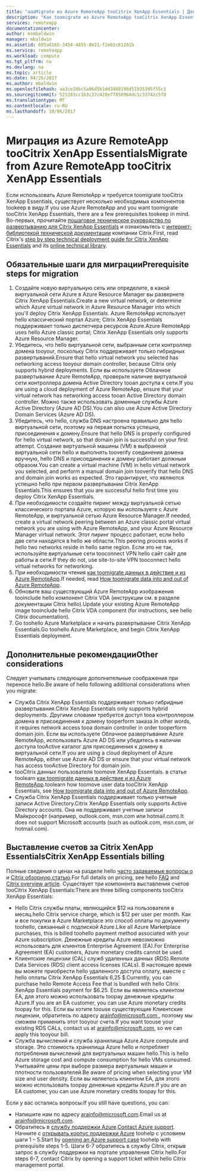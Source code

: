 ```yaml
---
title: "aaaMigrate из Azure RemoteApp tooCitrix XenApp Essentials | Документы Microsoft"
description: "Как toomigrate из Azure RemoteApp tooCitrix XenApp Essentials"
services: remoteapp
documentationcenter: 
author: msmbaldwin
manager: mbaldwin
ms.assetid: 695a8165-3454-4855-8e21-f2eb2c61201b
ms.service: remoteapp
ms.workload: compute
ms.tgt_pltfrm: na
ms.devlang: na
ms.topic: article
ms.date: 04/26/2017
ms.author: mbaldwin
ms.openlocfilehash: aa3ce28bc5a86d5b1dd3408196d51935395f55c1
ms.sourcegitcommit: 523283cc1b3c37c428e77850964dc1c33742c5f0
ms.translationtype: MT
ms.contentlocale: ru-RU
ms.lasthandoff: 10/06/2017
---
```

# <a name="migrate-from-azure-remoteapp-toocitrix-xenapp-essentials"></a><span data-ttu-id="ee434-103">Миграция из Azure RemoteApp tooCitrix XenApp Essentials</span><span class="sxs-lookup"><span data-stu-id="ee434-103">Migrate from Azure RemoteApp tooCitrix XenApp Essentials</span></span>

<span data-ttu-id="ee434-104">Если использовать Azure RemoteApp и требуется toomigrate tooCitrix XenApp Essentials, существует несколько необходимых компонентов tookeep в виду.</span><span class="sxs-lookup"><span data-stu-id="ee434-104">If you use Azure RemoteApp and you want toomigrate tooCitrix XenApp Essentials, there are a few prerequisites tookeep in mind.</span></span> <span data-ttu-id="ee434-105">Во-первых, прочитайте [пошаговое техническое руководство по развертыванию для Citrix XenApp Essentials](https://docs.citrix.com/content/dam/docs/en-us/citrix-cloud/downloads/xenapp-essentials-deployment-guide.pdf) и ознакомьтесь с [интернет-библиотекой технической документации](http://docs.citrix.com/en-us/citrix-cloud/xenapp-and-xendesktop-service/xenapp-essentials.html) компании Citrix.</span><span class="sxs-lookup"><span data-stu-id="ee434-105">First, read Citrix's [step by step technical deployment guide for Citrix XenApp Essentials](https://docs.citrix.com/content/dam/docs/en-us/citrix-cloud/downloads/xenapp-essentials-deployment-guide.pdf) and its [online technical library](http://docs.citrix.com/en-us/citrix-cloud/xenapp-and-xendesktop-service/xenapp-essentials.html).</span></span> 

## <a name="prerequisite-steps-for-migration"></a><span data-ttu-id="ee434-106">Обязательные шаги для миграции</span><span class="sxs-lookup"><span data-stu-id="ee434-106">Prerequisite steps for migration</span></span>

1. <span data-ttu-id="ee434-107">Создайте новую виртуальную сеть или определите, в какой виртуальной сети Azure в Azure Resource Manager вы развернете Citrix XenApp Essentials.</span><span class="sxs-lookup"><span data-stu-id="ee434-107">Create a new virtual network, or determine which Azure virtual network in Azure Resource Manager into which you'll deploy Citrix XenApp Essentials.</span></span> <span data-ttu-id="ee434-108">Azure RemoteApp использует hello классический портал Azure; Citrix XenApp Essentials поддерживает только диспетчера ресурсов Azure.</span><span class="sxs-lookup"><span data-stu-id="ee434-108">Azure RemoteApp uses hello Azure classic portal; Citrix XenApp Essentials only supports Azure Resource Manager.</span></span>  
2. <span data-ttu-id="ee434-109">Убедитесь, что hello виртуальной сети, выбранным сети контроллер домена tooyour, поскольку Citrix поддерживает только гибридных развертываний.</span><span class="sxs-lookup"><span data-stu-id="ee434-109">Ensure that hello virtual network you selected has networking access tooyour domain controller, because Citrix only supports hybrid deployments.</span></span> <span data-ttu-id="ee434-110">Если вы используете Облачное развертывание Azure RemoteApp, проверьте наличие виртуальной сети контроллера домена Active Directory tooan доступа к сети.</span><span class="sxs-lookup"><span data-stu-id="ee434-110">If you are using a cloud deployment of Azure RemoteApp, ensure that your virtual network has networking access tooan Active Directory domain controller.</span></span> <span data-ttu-id="ee434-111">Можно также использовать доменные службы Azure Active Directory (Azure AD DS).</span><span class="sxs-lookup"><span data-stu-id="ee434-111">You can also use Azure Active Directory Domain Services (Azure AD DS).</span></span> 
3. <span data-ttu-id="ee434-112">Убедитесь, что hello, служба DNS настроена правильно для hello виртуальной сети, поэтому на первая попытка успешна, присоединения к домену.</span><span class="sxs-lookup"><span data-stu-id="ee434-112">Ensure that hello DNS is properly configured for hello virtual network, so that domain join is successful on your first attempt.</span></span> <span data-ttu-id="ee434-113">Создание виртуальной машины (VM) в выбранной виртуальной сети hello и выполнять tooverify соединения домена вручную, hello DNS и присоединения к домену работает должным образом.</span><span class="sxs-lookup"><span data-stu-id="ee434-113">You can create a virtual machine (VM) in hello virtual network you selected, and perform a manual domain join tooverify that hello DNS and domain join works as expected.</span></span> <span data-ttu-id="ee434-114">Это гарантирует, что являются успешно hello при первом развертывании Citrix XenApp Essentials.</span><span class="sxs-lookup"><span data-stu-id="ee434-114">This ensures that you are successful hello first time you deploy Citrix XenApp Essentials.</span></span> 
4. <span data-ttu-id="ee434-115">При необходимости создайте пиринг между виртуальной сетью классического портала Azure, которую вы используете с Azure RemoteApp, и виртуальной сетью Azure Resource Manager.</span><span class="sxs-lookup"><span data-stu-id="ee434-115">If needed, create a virtual network peering between an Azure classic portal virtual network you are using with Azure RemoteApp, and your Azure Resource Manager virtual network.</span></span> <span data-ttu-id="ee434-116">Этот пиринг процесс работает, если hello две сети находятся в hello же области.</span><span class="sxs-lookup"><span data-stu-id="ee434-116">This peering process works if hello two networks reside in hello same region.</span></span> <span data-ttu-id="ee434-117">Если это не так, используйте виртуальные сети tooconnect VPN hello сайт сайт для работы в сети.</span><span class="sxs-lookup"><span data-stu-id="ee434-117">If they do not, use site-to-site VPN tooconnect hello virtual networks for networking.</span></span> 
5. <span data-ttu-id="ee434-118">При необходимости чтения [как toomigrate данных в действие и из Azure RemoteApp](remoteapp-migrate.md).</span><span class="sxs-lookup"><span data-stu-id="ee434-118">If needed, read [How toomigrate data into and out of Azure RemoteApp](remoteapp-migrate.md).</span></span> 
6. <span data-ttu-id="ee434-119">Обновите ваш существующий Azure RemoteApp изображения tooinclude hello компонент Citrix VDA (инструкции см. в разделе документации Citrix hello).</span><span class="sxs-lookup"><span data-stu-id="ee434-119">Update your existing Azure RemoteApp image tooinclude hello Citrix VDA component (for instructions, see hello Citrix documentation).</span></span> 
7. <span data-ttu-id="ee434-120">Go toohello Azure Marketplace и начать развертывание Citrix XenApp Essentials.</span><span class="sxs-lookup"><span data-stu-id="ee434-120">Go toohello Azure Marketplace, and begin Citrix XenApp Essentials deployment.</span></span>

## <a name="other-considerations"></a><span data-ttu-id="ee434-121">Дополнительные рекомендации</span><span class="sxs-lookup"><span data-stu-id="ee434-121">Other considerations</span></span>

<span data-ttu-id="ee434-122">Следует учитывать следующие дополнительные соображения при переносе hello.</span><span class="sxs-lookup"><span data-stu-id="ee434-122">Be aware of hello following additional considerations when you migrate:</span></span>
- <span data-ttu-id="ee434-123">Служба Citrix XenApp Essentials поддерживает только гибридные развертывания.</span><span class="sxs-lookup"><span data-stu-id="ee434-123">Citrix XenApp Essentials only supports hybrid deployments.</span></span> <span data-ttu-id="ee434-124">Другими словами требуется доступ tooa контроллером домена в присоединения к домену tooperform заказа.</span><span class="sxs-lookup"><span data-stu-id="ee434-124">In other words, it requires network access tooa domain controller in order tooperform domain join.</span></span> <span data-ttu-id="ee434-125">Если вы используете Облачное развертывание Azure RemoteApp, использовать Azure AD DS или убедитесь в наличии доступа tooActive каталог для присоединения к домену в виртуальной сети.</span><span class="sxs-lookup"><span data-stu-id="ee434-125">If you are using a cloud deployment of Azure RemoteApp, either use Azure AD DS or ensure that your virtual network has access tooActive Directory for domain join.</span></span> 
- <span data-ttu-id="ee434-126">tooCitrix данных пользователя toomove XenApp Essentials. в статье toolearn [как toomigrate данных в действие и из Azure RemoteApp](remoteapp-migrate.md).</span><span class="sxs-lookup"><span data-stu-id="ee434-126">toolearn how toomove user data tooCitrix XenApp Essentials, see [How toomigrate data into and out of Azure RemoteApp](remoteapp-migrate.md).</span></span> 
- <span data-ttu-id="ee434-127">Служба Citrix XenApp Essentials поддерживает только учетные записи Active Directory.</span><span class="sxs-lookup"><span data-stu-id="ee434-127">Citrix XenApp Essentials only supports Active Directory accounts.</span></span> <span data-ttu-id="ee434-128">Она не поддерживает учетные записи Майкрософт (например, outlook.com, msn.com или hotmail.com).</span><span class="sxs-lookup"><span data-stu-id="ee434-128">It does not support Microsoft accounts (such as outlook.com, msn.com, or hotmail.com).</span></span> 

## <a name="citrix-xenapp-essentials-billing"></a><span data-ttu-id="ee434-129">Выставление счетов за Citrix XenApp Essentials</span><span class="sxs-lookup"><span data-stu-id="ee434-129">Citrix XenApp Essentials billing</span></span>

<span data-ttu-id="ee434-130">Полные сведения о ценах на разделе hello [часто задаваемые вопросы о](https://www.citrix.com/global-partners/microsoft/resources/xenapp-essentials-faq.html#tab-30699) и [Citrix обзорную статью](https://www.citrix.com/global-partners/microsoft/remote-app.html).</span><span class="sxs-lookup"><span data-stu-id="ee434-130">For full details on pricing, see hello [FAQ](https://www.citrix.com/global-partners/microsoft/resources/xenapp-essentials-faq.html#tab-30699) and [Citrix overview article](https://www.citrix.com/global-partners/microsoft/remote-app.html).</span></span> <span data-ttu-id="ee434-131">Существует три компонента выставления счетов tooCitrix XenApp Essentials:</span><span class="sxs-lookup"><span data-stu-id="ee434-131">There are three billing components tooCitrix XenApp Essentials:</span></span>

- <span data-ttu-id="ee434-132">Hello Citrix службы платы, являющийся $12 на пользователя в месяц.</span><span class="sxs-lookup"><span data-stu-id="ee434-132">hello Citrix service charge, which is $12 per user per month.</span></span> <span data-ttu-id="ee434-133">Как и все покупки в Azure Marketplace это способ оплаты по документу toohello, связанный с подпиской Azure.</span><span class="sxs-lookup"><span data-stu-id="ee434-133">Like all Azure Marketplace purchases, this is billed toohello payment method associated with your Azure subscription.</span></span> <span data-ttu-id="ee434-134">Денежные кредиты Azure невозможно использовать для клиентов Enterprise Agreement (EA).</span><span class="sxs-lookup"><span data-stu-id="ee434-134">For Enterprise Agreement (EA) customers, Azure monetary credits cannot be used.</span></span> 
- <span data-ttu-id="ee434-135">Клиентские лицензии (CAL) служб удаленных данных (RDS).</span><span class="sxs-lookup"><span data-stu-id="ee434-135">Remote Data Services (RDS) client access licenses (CALs).</span></span> <span data-ttu-id="ee434-136">В настоящее время вы можете приобрести hello удаленного доступа оплату, вместе с hello оплаты Citrix XenApp Essentials 6,25 $.</span><span class="sxs-lookup"><span data-stu-id="ee434-136">Currently, you can purchase hello Remote Access Fee that is bundled with hello Citrix XenApp Essentials payment for $6.25.</span></span> <span data-ttu-id="ee434-137">Если вы являетесь клиентом EA, для этого можно использовать toopay денежные кредиты Azure.</span><span class="sxs-lookup"><span data-stu-id="ee434-137">If you are an EA customer, you can use Azure monetary credits toopay for this.</span></span> <span data-ttu-id="ee434-138">Если вы хотите toouse существующие Клиентские лицензии, обратитесь по адресу [ arainfo@microsoft.com ](mailto:arainfo@microsoft.com), поэтому мы сможем применить этот tooyour счета.</span><span class="sxs-lookup"><span data-stu-id="ee434-138">If you want toouse your existing RDS CALs, contact us at [arainfo@microsoft.com](mailto:arainfo@microsoft.com), so we can apply this tooyour bill.</span></span> 
- <span data-ttu-id="ee434-139">Служба вычислений и служба хранилища Azure.</span><span class="sxs-lookup"><span data-stu-id="ee434-139">Azure compute and storage.</span></span> <span data-ttu-id="ee434-140">Это стоимость хранилища Azure hello и потребляет потребления вычислений для виртуальных машин hello.</span><span class="sxs-lookup"><span data-stu-id="ee434-140">This is hello Azure storage cost and compute consumption for hello VMs consumed.</span></span> <span data-ttu-id="ee434-141">Учитывайте цены при выборе размера виртуальных машин и плотности пользователей.</span><span class="sxs-lookup"><span data-stu-id="ee434-141">Be aware of pricing when selecting your VM size and user density.</span></span> <span data-ttu-id="ee434-142">Если вы являетесь клиентом EA, для этого можно использовать toopay денежные кредиты Azure.</span><span class="sxs-lookup"><span data-stu-id="ee434-142">If you are an EA customer, you can use Azure monetary credits toopay for this.</span></span>

<span data-ttu-id="ee434-143">Если у вас остались вопросы:</span><span class="sxs-lookup"><span data-stu-id="ee434-143">If you still have questions, you can:</span></span>
- <span data-ttu-id="ee434-144">Напишите нам по адресу [arainfo@microsoft.com](mailto:arainfo@microsoft.com).</span><span class="sxs-lookup"><span data-stu-id="ee434-144">Email us at [arainfo@microsoft.com](mailto:arainfo@microsoft.com).</span></span>
- <span data-ttu-id="ee434-145">Обратитесь в [службу поддержки Azure](https://portal.azure.com/?#blade/Microsoft_Azure_Support/HelpAndSupportBlade).</span><span class="sxs-lookup"><span data-stu-id="ee434-145">[Contact Azure support](https://portal.azure.com/?#blade/Microsoft_Azure_Support/HelpAndSupportBlade).</span></span> <span data-ttu-id="ee434-146">Начните с [открывать корпус поддержки Azure](https://portal.azure.com/?#blade/Microsoft_Azure_Support/HelpAndSupportBlade) toohelp с условием шаги 1 – 5.</span><span class="sxs-lookup"><span data-stu-id="ee434-146">Start by [opening an Azure support case](https://portal.azure.com/?#blade/Microsoft_Azure_Support/HelpAndSupportBlade) toohelp with prerequisite steps 1-5.</span></span> <span data-ttu-id="ee434-147">Шаги 6-7 обратитесь в службу Citrix, открыв запрос в службу поддержки на портале управления Citrix hello.</span><span class="sxs-lookup"><span data-stu-id="ee434-147">For steps 6-7, contact Citrix by opening a support ticket within hello Citrix management portal.</span></span> 
